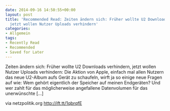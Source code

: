 ```yaml
---
date: 2014-09-16 14:50:55+00:00
layout: post
title: 'Recommended Read: Zeiten ändern sich: Früher wollte U2 Downloads verhindern,
  jetzt wollen Nutzer Uploads verhindern'
categories:
- Allgemein
tags:
- Recently Read
- Recommended
- Saved for Later
---
```


Zeiten ändern sich: Früher wollte U2 Downloads verhindern, jetzt wollen Nutzer Uploads verhindern: Die Aktion von Apple, einfach mal allen Nutzern das neue U2-Album aufs Gerät zu schaufeln, wirft ja so einige neue Fragen auf wie: Wem gehört eigentlich der Speicher auf meinen Endgeräten? Und wer zahlt für das möglicherweise angefallene Datenvolumen für das unerwünschte [...]  
  

via netzpolitik.org http://ift.tt/1qbrqfE

